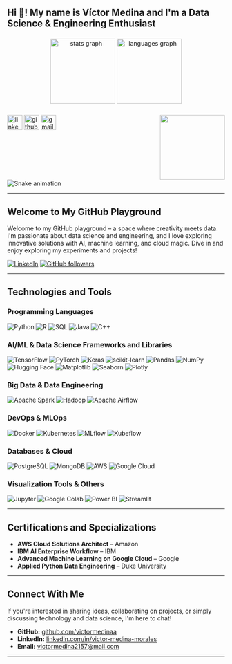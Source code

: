 <h2 align="left">Hi 👋! My name is Víctor Medina and I'm a Data Science & Engineering Enthusiast</h2>

###

<div align="center">
  <!-- Replace the username "maurodesouza" with "victormedinaa" to reflect your GitHub stats -->
  <img src="https://github-readme-stats.vercel.app/api?username=victormedinaa&hide_title=false&hide_rank=false&show_icons=true&include_all_commits=true&count_private=true&disable_animations=false&theme=dracula&locale=en&hide_border=false" height="150" alt="stats graph"  />
  <img src="https://github-readme-stats.vercel.app/api/top-langs?username=victormedinaa&locale=en&hide_title=false&layout=compact&card_width=320&langs_count=5&theme=dracula&hide_border=false" height="150" alt="languages graph"  />
</div>

###

<img align="right" height="150" src="https://i.imgflip.com/65efzo.gif"  />

###

<div align="left">
  <!-- Social Badges -->
  <img src="https://img.shields.io/static/v1?message=LinkedIn&logo=linkedin&label=&color=0077B5&logoColor=white&style=for-the-badge" height="35" alt="linkedin logo"  />
  <img src="https://img.shields.io/static/v1?message=GitHub&logo=github&label=&color=181717&logoColor=white&style=for-the-badge" height="35" alt="github logo"  />
  <img src="https://img.shields.io/static/v1?message=Email&logo=gmail&label=&color=D14836&logoColor=white&style=for-the-badge" height="35" alt="gmail logo"  />
</div>

###

<br clear="both">

<img src="https://raw.githubusercontent.com/maurodesouza/maurodesouza/output/snake.svg" alt="Snake animation" />

---

## Welcome to My GitHub Playground

Welcome to my GitHub playground – a space where creativity meets data. I'm passionate about data science and engineering, and I love exploring innovative solutions with AI, machine learning, and cloud magic. Dive in and enjoy exploring my experiments and projects!

[![LinkedIn](https://img.shields.io/badge/LinkedIn-0077B5?style=flat&logo=linkedin&logoColor=white)](https://www.linkedin.com/in/victor-medina-morales/)
[![GitHub followers](https://img.shields.io/github/followers/victormedinaa?style=social)](https://github.com/victormedinaa)

---

## Technologies and Tools

### Programming Languages
<p>
  <img src="https://img.shields.io/badge/Python-3776AB?style=flat&logo=python&logoColor=white" alt="Python" />
  <img src="https://img.shields.io/badge/R-276DC3?style=flat&logo=R&logoColor=white" alt="R" />
  <img src="https://img.shields.io/badge/SQL-4479A1?style=flat&logo=postgresql&logoColor=white" alt="SQL" />
  <img src="https://img.shields.io/badge/Java-007396?style=flat&logo=java&logoColor=white" alt="Java" />
  <img src="https://img.shields.io/badge/C++-00599C?style=flat&logo=c%2B%2B&logoColor=white" alt="C++" />
</p>

### AI/ML & Data Science Frameworks and Libraries
<p>
  <img src="https://img.shields.io/badge/TensorFlow-FF6F00?style=flat&logo=tensorflow&logoColor=white" alt="TensorFlow" />
  <img src="https://img.shields.io/badge/PyTorch-EE4C2C?style=flat&logo=pytorch&logoColor=white" alt="PyTorch" />
  <img src="https://img.shields.io/badge/Keras-D00000?style=flat&logo=keras&logoColor=white" alt="Keras" />
  <img src="https://img.shields.io/badge/scikit--learn-F7931E?style=flat&logo=scikit-learn&logoColor=white" alt="scikit-learn" />
  <img src="https://img.shields.io/badge/Pandas-150458?style=flat&logo=pandas&logoColor=white" alt="Pandas" />
  <img src="https://img.shields.io/badge/NumPy-013243?style=flat&logo=numpy&logoColor=white" alt="NumPy" />
  <img src="https://img.shields.io/badge/HuggingFace-2E2D2D?style=flat&logo=huggingface&logoColor=white" alt="Hugging Face" />
  <img src="https://img.shields.io/badge/Matplotlib-11557C?style=flat&logo=matplotlib&logoColor=white" alt="Matplotlib" />
  <img src="https://img.shields.io/badge/Seaborn-4F6D7A?style=flat&logo=seaborn&logoColor=white" alt="Seaborn" />
  <img src="https://img.shields.io/badge/Plotly-FF4F00?style=flat&logo=plotly&logoColor=white" alt="Plotly" />
</p>

### Big Data & Data Engineering
<p>
  <img src="https://img.shields.io/badge/Apache%20Spark-E25A1C?style=flat&logo=apache-spark&logoColor=white" alt="Apache Spark" />
  <img src="https://img.shields.io/badge/Hadoop-238E68?style=flat&logo=apache-hadoop&logoColor=white" alt="Hadoop" />
  <img src="https://img.shields.io/badge/Airflow-017CEE?style=flat&logo=apache-airflow&logoColor=white" alt="Apache Airflow" />
</p>

### DevOps & MLOps
<p>
  <img src="https://img.shields.io/badge/Docker-2496ED?style=flat&logo=docker&logoColor=white" alt="Docker" />
  <img src="https://img.shields.io/badge/Kubernetes-326CE5?style=flat&logo=kubernetes&logoColor=white" alt="Kubernetes" />
  <img src="https://img.shields.io/badge/MLflow-4285F4?style=flat&logo=mlflow&logoColor=white" alt="MLflow" />
  <img src="https://img.shields.io/badge/Kubeflow-26B0ED?style=flat&logo=kubeflow&logoColor=white" alt="Kubeflow" />
</p>

### Databases & Cloud
<p>
  <img src="https://img.shields.io/badge/PostgreSQL-336791?style=flat&logo=postgresql&logoColor=white" alt="PostgreSQL" />
  <img src="https://img.shields.io/badge/MongoDB-4EA94B?style=flat&logo=mongodb&logoColor=white" alt="MongoDB" />
  <img src="https://img.shields.io/badge/AWS-232F3E?style=flat&logo=amazon-aws&logoColor=white" alt="AWS" />
  <img src="https://img.shields.io/badge/Google%20Cloud-4285F4?style=flat&logo=google-cloud&logoColor=white" alt="Google Cloud" />
</p>

### Visualization Tools & Others
<p>
  <img src="https://img.shields.io/badge/Jupyter-F37626?style=flat&logo=jupyter&logoColor=white" alt="Jupyter" />
  <img src="https://img.shields.io/badge/Google%20Colab-F9AB00?style=flat&logo=google-colab&logoColor=white" alt="Google Colab" />
  <img src="https://img.shields.io/badge/Power%20BI-F2C811?style=flat&logo=power-bi&logoColor=white" alt="Power BI" />
  <img src="https://img.shields.io/badge/Streamlit-FA4B2A?style=flat&logo=streamlit&logoColor=white" alt="Streamlit" />
</p>

---

## Certifications and Specializations

- **AWS Cloud Solutions Architect** – Amazon  
- **IBM AI Enterprise Workflow** – IBM  
- **Advanced Machine Learning on Google Cloud** – Google  
- **Applied Python Data Engineering** – Duke University  

---

## Connect With Me

If you're interested in sharing ideas, collaborating on projects, or simply discussing technology and data science, I'm here to chat!

- **GitHub:** [github.com/victormedinaa](https://github.com/victormedinaa)  
- **LinkedIn:** [linkedin.com/in/victor-medina-morales](https://www.linkedin.com/in/victor-medina-morales/)  
- **Email:** [victormedina2157@mail.com](mailto:victormedina2157@mail.com)

---
